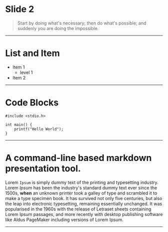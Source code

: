 
# Slide 2

> Start by doing what's necessary; then do what's possible; and suddenly you are
> doing the impossible.

--------------------------------------------------------------------------------

# List and Item

* Item 1
  * level 1
* Item 2

------------------

# Code Blocks

```
#include <stdio.h>

int main() {
    printf("Hello World");
}
```

-------------

# A command-line based markdown presentation tool.

Lorem `Ipsum` is simply dummy text of the printing and typesetting industry.
Lorem *Ipsum* has been the industry's standard dummy text ever since the 1500s,
**when** an unknown printer took a galley of type and scrambled it to make a
type specimen book. It has survived not only five centuries, but also the leap
into electronic typesetting, remaining essentially unchanged. It was popularised
in the 1960s with the release of Letraset sheets containing Lorem Ipsum
passages, and more recently with desktop publishing software like Aldus
PageMaker including versions of Lorem Ipsum.

--------------------------------------------------------------------------------
